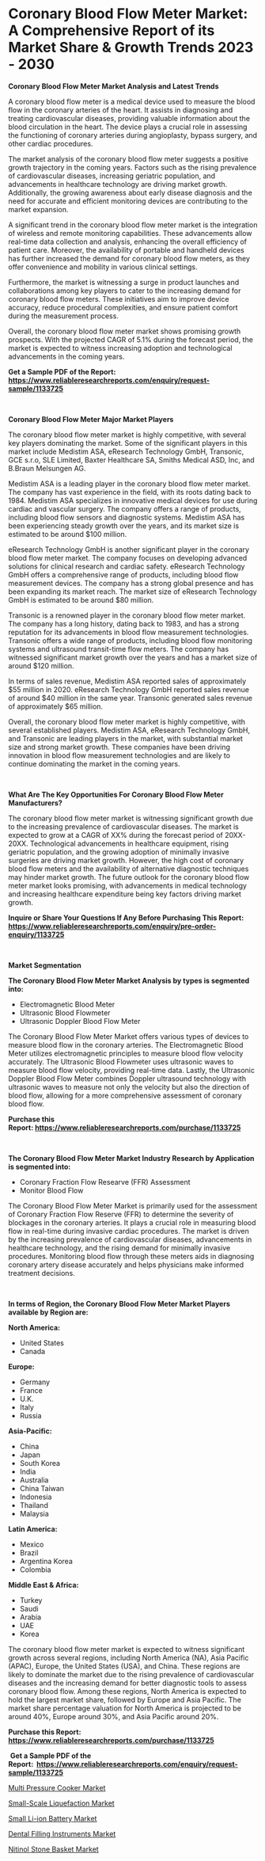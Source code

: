 <p><h1>Coronary Blood Flow Meter Market: A Comprehensive Report of its Market Share & Growth Trends 2023 - 2030</h1></p><p><strong>Coronary Blood Flow Meter Market Analysis and Latest Trends</strong></p>
<p><p>A coronary blood flow meter is a medical device used to measure the blood flow in the coronary arteries of the heart. It assists in diagnosing and treating cardiovascular diseases, providing valuable information about the blood circulation in the heart. The device plays a crucial role in assessing the functioning of coronary arteries during angioplasty, bypass surgery, and other cardiac procedures.</p><p>The market analysis of the coronary blood flow meter suggests a positive growth trajectory in the coming years. Factors such as the rising prevalence of cardiovascular diseases, increasing geriatric population, and advancements in healthcare technology are driving market growth. Additionally, the growing awareness about early disease diagnosis and the need for accurate and efficient monitoring devices are contributing to the market expansion.</p><p>A significant trend in the coronary blood flow meter market is the integration of wireless and remote monitoring capabilities. These advancements allow real-time data collection and analysis, enhancing the overall efficiency of patient care. Moreover, the availability of portable and handheld devices has further increased the demand for coronary blood flow meters, as they offer convenience and mobility in various clinical settings.</p><p>Furthermore, the market is witnessing a surge in product launches and collaborations among key players to cater to the increasing demand for coronary blood flow meters. These initiatives aim to improve device accuracy, reduce procedural complexities, and ensure patient comfort during the measurement process.</p><p>Overall, the coronary blood flow meter market shows promising growth prospects. With the projected CAGR of 5.1% during the forecast period, the market is expected to witness increasing adoption and technological advancements in the coming years.</p></p>
<p><strong>Get a Sample PDF of the Report:&nbsp; <a href="https://www.reliableresearchreports.com/enquiry/request-sample/1133725">https://www.reliableresearchreports.com/enquiry/request-sample/1133725</a></strong></p>
<p>&nbsp;</p>
<p><strong>Coronary Blood Flow Meter Major Market Players</strong></p>
<p><p>The coronary blood flow meter market is highly competitive, with several key players dominating the market. Some of the significant players in this market include Medistim ASA, eResearch Technology GmbH, Transonic, GCE s.r.o, SLE Limited, Baxter Healthcare SA, Smiths Medical ASD, Inc, and B.Braun Melsungen AG.</p><p>Medistim ASA is a leading player in the coronary blood flow meter market. The company has vast experience in the field, with its roots dating back to 1984. Medistim ASA specializes in innovative medical devices for use during cardiac and vascular surgery. The company offers a range of products, including blood flow sensors and diagnostic systems. Medistim ASA has been experiencing steady growth over the years, and its market size is estimated to be around $100 million.</p><p>eResearch Technology GmbH is another significant player in the coronary blood flow meter market. The company focuses on developing advanced solutions for clinical research and cardiac safety. eResearch Technology GmbH offers a comprehensive range of products, including blood flow measurement devices. The company has a strong global presence and has been expanding its market reach. The market size of eResearch Technology GmbH is estimated to be around $80 million.</p><p>Transonic is a renowned player in the coronary blood flow meter market. The company has a long history, dating back to 1983, and has a strong reputation for its advancements in blood flow measurement technologies. Transonic offers a wide range of products, including blood flow monitoring systems and ultrasound transit-time flow meters. The company has witnessed significant market growth over the years and has a market size of around $120 million.</p><p>In terms of sales revenue, Medistim ASA reported sales of approximately $55 million in 2020. eResearch Technology GmbH reported sales revenue of around $40 million in the same year. Transonic generated sales revenue of approximately $65 million.</p><p>Overall, the coronary blood flow meter market is highly competitive, with several established players. Medistim ASA, eResearch Technology GmbH, and Transonic are leading players in the market, with substantial market size and strong market growth. These companies have been driving innovation in blood flow measurement technologies and are likely to continue dominating the market in the coming years.</p></p>
<p>&nbsp;</p>
<p><strong>What Are The Key Opportunities For Coronary Blood Flow Meter Manufacturers?</strong></p>
<p><p>The coronary blood flow meter market is witnessing significant growth due to the increasing prevalence of cardiovascular diseases. The market is expected to grow at a CAGR of XX% during the forecast period of 20XX-20XX. Technological advancements in healthcare equipment, rising geriatric population, and the growing adoption of minimally invasive surgeries are driving market growth. However, the high cost of coronary blood flow meters and the availability of alternative diagnostic techniques may hinder market growth. The future outlook for the coronary blood flow meter market looks promising, with advancements in medical technology and increasing healthcare expenditure being key factors driving market growth.</p></p>
<p><strong>Inquire or Share Your Questions If Any Before Purchasing This Report: <a href="https://www.reliableresearchreports.com/enquiry/pre-order-enquiry/1133725">https://www.reliableresearchreports.com/enquiry/pre-order-enquiry/1133725</a></strong></p>
<p>&nbsp;</p>
<p><strong>Market Segmentation</strong></p>
<p><strong>The Coronary Blood Flow Meter Market Analysis by types is segmented into:</strong></p>
<p><ul><li>Electromagnetic Blood Meter</li><li>Ultrasonic Blood Flowmeter</li><li>Ultrasonic Doppler Blood Flow Meter</li></ul></p>
<p><p>The Coronary Blood Flow Meter Market offers various types of devices to measure blood flow in the coronary arteries. The Electromagnetic Blood Meter utilizes electromagnetic principles to measure blood flow velocity accurately. The Ultrasonic Blood Flowmeter uses ultrasonic waves to measure blood flow velocity, providing real-time data. Lastly, the Ultrasonic Doppler Blood Flow Meter combines Doppler ultrasound technology with ultrasonic waves to measure not only the velocity but also the direction of blood flow, allowing for a more comprehensive assessment of coronary blood flow.</p></p>
<p><strong>Purchase this Report:&nbsp;<a href="https://www.reliableresearchreports.com/purchase/1133725">https://www.reliableresearchreports.com/purchase/1133725</a></strong></p>
<p>&nbsp;</p>
<p><strong>The Coronary Blood Flow Meter Market Industry Research by Application is segmented into:</strong></p>
<p><ul><li>Coronary Fraction Flow Researve (FFR) Assessment</li><li>Monitor Blood Flow</li></ul></p>
<p><p>The Coronary Blood Flow Meter Market is primarily used for the assessment of Coronary Fraction Flow Reserve (FFR) to determine the severity of blockages in the coronary arteries. It plays a crucial role in measuring blood flow in real-time during invasive cardiac procedures. The market is driven by the increasing prevalence of cardiovascular diseases, advancements in healthcare technology, and the rising demand for minimally invasive procedures. Monitoring blood flow through these meters aids in diagnosing coronary artery disease accurately and helps physicians make informed treatment decisions.</p></p>
<p>&nbsp;</p>
<p><strong>In terms of Region, the Coronary Blood Flow Meter Market Players available by Region are:</strong></p>
<p>
    <p> <strong> North America: </strong>
        <ul>
            <li>United States</li>
            <li>Canada</li>
        </ul>
        </p> 
    <p> <strong> Europe: </strong>
        <ul>
            <li>Germany</li>
            <li>France</li>
            <li>U.K.</li>
            <li>Italy</li>
            <li>Russia</li>
        </ul>
        </p> 
    <p> <strong> Asia-Pacific: </strong>
        <ul>
            <li>China</li>
            <li>Japan</li>
            <li>South Korea</li>
            <li>India</li>
            <li>Australia</li>
            <li>China Taiwan</li>
            <li>Indonesia</li>
            <li>Thailand</li>
            <li>Malaysia</li>
        </ul>
        </p> 
    <p> <strong> Latin America: </strong>
        <ul>
            <li>Mexico</li>
            <li>Brazil</li>
            <li>Argentina Korea</li>
            <li>Colombia</li>
        </ul>
        </p> 
    <p> <strong> Middle East & Africa: </strong>
        <ul>
            <li>Turkey</li>
            <li>Saudi</li>
            <li>Arabia</li>
            <li>UAE</li>
            <li>Korea</li>
        </ul>
    </p>
    </p>
<p><p>The coronary blood flow meter market is expected to witness significant growth across several regions, including North America (NA), Asia Pacific (APAC), Europe, the United States (USA), and China. These regions are likely to dominate the market due to the rising prevalence of cardiovascular diseases and the increasing demand for better diagnostic tools to assess coronary blood flow. Among these regions, North America is expected to hold the largest market share, followed by Europe and Asia Pacific. The market share percentage valuation for North America is projected to be around 40%, Europe around 30%, and Asia Pacific around 20%.</p></p>
<p><strong>Purchase this Report: <a href="https://www.reliableresearchreports.com/purchase/1133725">https://www.reliableresearchreports.com/purchase/1133725</a></strong></p>
<p>&nbsp;<strong>Get a Sample PDF of the Report:&nbsp;&nbsp;<a href="https://www.reliableresearchreports.com/enquiry/request-sample/1133725">https://www.reliableresearchreports.com/enquiry/request-sample/1133725</a></strong></p>
<p><strong></strong></p>
<p><p><a href="https://github.com/CliffMedina6/Market-Research-Report-List-1/blob/main/multi-pressure-cooker-market.md">Multi Pressure Cooker Market</a></p><p><a href="https://medium.com/@debramedina73/decoding-small-scale-liquefaction-market-metrics-market-share-trends-and-growth-patterns-95a40f484b40">Small-Scale Liquefaction Market</a></p><p><a href="https://medium.com/@brittanyrobertson07/small-li-ion-battery-market-trends-forecast-and-competitive-analysis-to-2030-365fcb55fedc">Small Li-ion Battery Market</a></p><p><a href="https://www.linkedin.com/pulse/dental-filling-instruments-market-research-report-provides-ddgfe/">Dental Filling Instruments Market</a></p><p><a href="https://www.linkedin.com/pulse/nitinol-stone-basket-market-size-share-amp-trends-analysis-mvx2e/">Nitinol Stone Basket Market</a></p></p>